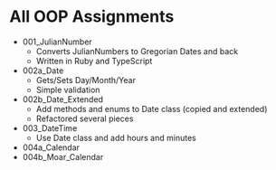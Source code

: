 # All OOP Assignments

* 001_JulianNumber
  * Converts JulianNumbers to Gregorian Dates and back
  * Written in Ruby and TypeScript
* 002a_Date
  * Gets/Sets Day/Month/Year
  * Simple validation 
* 002b_Date_Extended
  * Add methods and enums to Date class (copied and extended)
  * Refactored several pieces
* 003_DateTime
  * Use Date class and add hours and minutes
* 004a_Calendar
* 004b_Moar_Calendar
